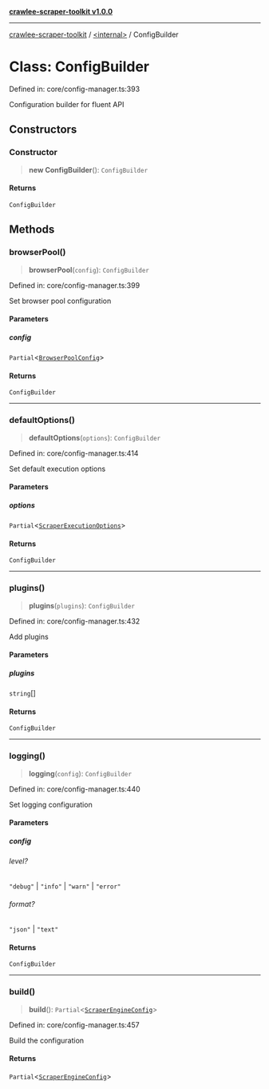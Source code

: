 [**crawlee-scraper-toolkit v1.0.0**](../../README.md)

***

[crawlee-scraper-toolkit](../../globals.md) / [\<internal\>](../README.md) / ConfigBuilder

# Class: ConfigBuilder

Defined in: core/config-manager.ts:393

Configuration builder for fluent API

## Constructors

### Constructor

> **new ConfigBuilder**(): `ConfigBuilder`

#### Returns

`ConfigBuilder`

## Methods

### browserPool()

> **browserPool**(`config`): `ConfigBuilder`

Defined in: core/config-manager.ts:399

Set browser pool configuration

#### Parameters

##### config

`Partial`\<[`BrowserPoolConfig`](../../interfaces/BrowserPoolConfig.md)\>

#### Returns

`ConfigBuilder`

***

### defaultOptions()

> **defaultOptions**(`options`): `ConfigBuilder`

Defined in: core/config-manager.ts:414

Set default execution options

#### Parameters

##### options

`Partial`\<[`ScraperExecutionOptions`](../../interfaces/ScraperExecutionOptions.md)\>

#### Returns

`ConfigBuilder`

***

### plugins()

> **plugins**(`plugins`): `ConfigBuilder`

Defined in: core/config-manager.ts:432

Add plugins

#### Parameters

##### plugins

`string`[]

#### Returns

`ConfigBuilder`

***

### logging()

> **logging**(`config`): `ConfigBuilder`

Defined in: core/config-manager.ts:440

Set logging configuration

#### Parameters

##### config

###### level?

`"debug"` \| `"info"` \| `"warn"` \| `"error"`

###### format?

`"json"` \| `"text"`

#### Returns

`ConfigBuilder`

***

### build()

> **build**(): `Partial`\<[`ScraperEngineConfig`](../../interfaces/ScraperEngineConfig.md)\>

Defined in: core/config-manager.ts:457

Build the configuration

#### Returns

`Partial`\<[`ScraperEngineConfig`](../../interfaces/ScraperEngineConfig.md)\>
